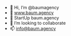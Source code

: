 - 👋 Hi, I’m @baumagency
- 👀 www.baum.agency
- 🌱 StartUp baum.agency
- 💞️ I’m looking to collaborate
- 📫 info@baum.agency

